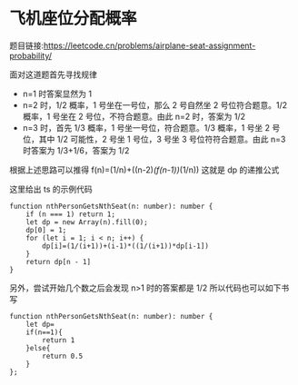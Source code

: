 # 飞机座位分配概率
题目链接:https://leetcode.cn/problems/airplane-seat-assignment-probability/

面对这道题首先寻找规律
* n=1 时答案显然为 1
* n=2 时，1/2 概率，1 号坐在一号位，那么 2 号自然坐 2 号位符合题意。1/2 概率，1 号坐在 2 号位，不符合题意。由此 n=2 时，答案为 1/2
* n=3 时，首先 1/3 概率，1 号坐一号位，符合题意。1/3 概率，1 号坐 2 号位，其中 1/2 可能性，2 号坐 1 号位，3 号坐 3 号位符符合题意。由此 n=3 时答案为 1/3+1/6，答案为 1/2

根据上述思路可以推得 f(n)=(1/n)+((n-2)*(f(n-1))*(1/n)) 这就是 dp 的递推公式

这里给出 ts 的示例代码
```
function nthPersonGetsNthSeat(n: number): number {
    if (n === 1) return 1;
    let dp = new Array(n).fill(0);
    dp[0] = 1;
    for (let i = 1; i < n; i++) {
        dp[i]=(1/(i+1))+(i-1)*((1/(i+1))*dp[i-1])
    }
    return dp[n - 1]
}
```
另外，尝试开始几个数之后会发现 n>1 时的答案都是 1/2 所以代码也可以如下书写
```
function nthPersonGetsNthSeat(n: number): number {
    let dp=
    if(n==1){
        return 1
    }else{
        return 0.5
    }
};
```
